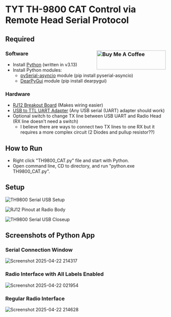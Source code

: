 # TYT TH-9800 CAT Control via Remote Head Serial Protocol 
## Required
### Software <a href="https://buymeacoffee.com/sleepyninja" target="_blank"><img src="https://cdn.buymeacoffee.com/buttons/v2/default-green.png" alt="Buy Me A Coffee" style="height: 60px !important;width: 217px !important;" align="right"></a>
- Install [Python](https://www.python.org/downloads/) (written in v3.13)
- Install Python modules:
  - [pySerial-asyncio](https://pypi.org/project/pyserial-asyncio/) module (pip install pyserial-asyncio)
  - [DearPyGui](https://pypi.org/project/dearpygui/) module (pip install dearpygui)
### Hardware
- [RJ12 Breakout Board](https://www.amazon.com/dp/B00CMOW40Q) (Makes wiring easier)
- [USB to TTL UART Adapter](https://www.amazon.com/dp/B07WX2DSVB) (Any USB serial (UART) adapter should work)
- Optional switch to change TX line between USB UART and Radio Head (RX line doesn't need a switch)
  - I believe there are ways to connect two TX lines to one RX but it requires a more complex circuit (2 Diodes and pullup resistor??)

## How to Run
 - Right click "TH9800_CAT.py" file and start with Python.
 - Open command line, CD to directory, and run "python.exe TH9800_CAT.py".

## Setup
![TH9800 Serial USB Setup](https://github.com/user-attachments/assets/12cae08c-5a36-4b19-ae55-cad5e6db2fa0)

![RJ12 Pinout at Radio Body](https://github.com/user-attachments/assets/d25ceff1-73d7-40d8-be64-9485357af558)

![TH9800 Serial USB Closeup](https://github.com/user-attachments/assets/f8352717-4ea2-4836-8ca1-856296ceb011)

## Screenshots of Python App
### Serial Connection Window
![Screenshot 2025-04-22 214317](https://github.com/user-attachments/assets/c9029ed8-e146-4580-85d5-26d850d7f922)
### Radio Interface with All Labels Enabled
![Screenshot 2025-04-22 021954](https://github.com/user-attachments/assets/e916092d-2c22-405b-92a5-9a8e0ce38115)
### Regular Radio Interface
![Screenshot 2025-04-22 214628](https://github.com/user-attachments/assets/a0899888-b840-46c8-9e71-e6cdf84f9e93)

